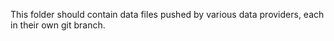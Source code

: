 This folder should contain data files pushed by various data providers, each in their own git branch.
